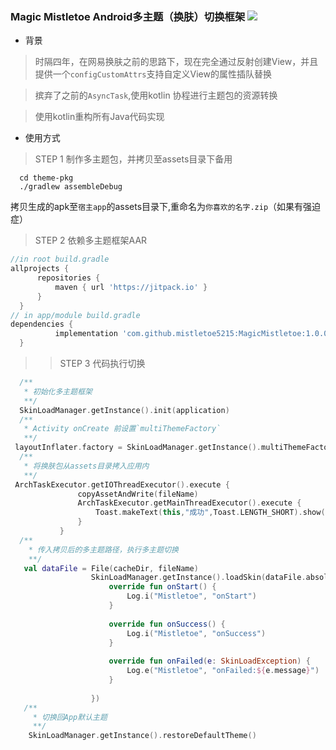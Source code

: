 
### Magic Mistletoe Android多主题（换肤）切换框架 [![](https://jitpack.io/v/mistletoe5215/MagicMistletoe.svg)](https://jitpack.io/#mistletoe5215/MagicMistletoe)

 - 背景
 
  > 时隔四年，在网易换肤之前的思路下，现在完全通过反射创建View，并且提供一个`configCustomAttrs`支持自定义View的属性插队替换
  
  > 摈弃了之前的`AsyncTask`,使用kotlin 协程进行主题包的资源转换
  
  > 使用kotlin重构所有Java代码实现

 - 使用方式
 
  > STEP 1 制作多主题包，并拷贝至assets目录下备用

 ```shell script
   cd theme-pkg
   ./gradlew assembleDebug
 
``` 
  拷贝生成的apk至`宿主app`的assets目录下,重命名为`你喜欢的名字.zip`（如果有强迫症）
 
 > STEP 2 依赖多主题框架AAR

  ```groovy
  //in root build.gradle
  allprojects {
		repositories {
			maven { url 'https://jitpack.io' }
		}
	}
  // in app/module build.gradle
  dependencies {
  	        implementation 'com.github.mistletoe5215:MagicMistletoe:1.0.0'
  	}

 ```
 > > STEP 3 代码执行切换

 ```kotlin
   /**
    * 初始化多主题框架
    **/ 
   SkinLoadManager.getInstance().init(application)
   /**
    * Activity onCreate 前设置`multiThemeFactory`
    **/
  layoutInflater.factory = SkinLoadManager.getInstance().multiThemeFactory
   /**
    * 将换肤包从assets目录拷入应用内
    **/
  ArchTaskExecutor.getIOThreadExecutor().execute {
                copyAssetAndWrite(fileName)
                ArchTaskExecutor.getMainThreadExecutor().execute {
                    Toast.makeText(this,"成功",Toast.LENGTH_SHORT).show()
                }
            }
   /**
     * 传入拷贝后的多主题路径，执行多主题切换
     **/
    val dataFile = File(cacheDir, fileName)
                   SkinLoadManager.getInstance().loadSkin(dataFile.absolutePath, object : ILoadListener {
                       override fun onStart() {
                           Log.i("Mistletoe", "onStart")
                       }
   
                       override fun onSuccess() {
                           Log.i("Mistletoe", "onSuccess")
                       }
   
                       override fun onFailed(e: SkinLoadException) {
                           Log.e("Mistletoe", "onFailed:${e.message}")
                       }
   
                   })
    /**
      * 切换回App默认主题
      **/
     SkinLoadManager.getInstance().restoreDefaultTheme()
```